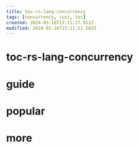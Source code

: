```yaml
---
title: toc-rs-lang-concurrency
tags: [concurrency, rust, toc]
created: 2024-03-16T13:11:27.911Z
modified: 2024-03-16T13:11:51.583Z
---
```


# toc-rs-lang-concurrency

# guide

# popular

# more
